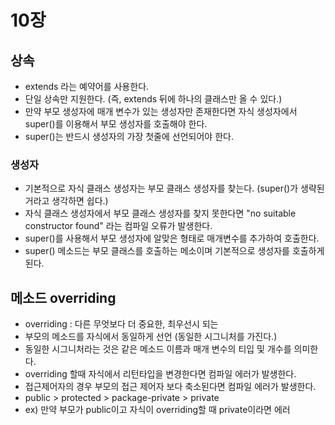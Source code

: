 # 10장

## 상속
- extends 라는 예약어를 사용한다.
- 단일 상속만 지원한다. (즉, extends 뒤에 하나의 클래스만 올 수 있다.)
- 만약 부모 생성자에 매개 변수가 있는 생성자만 존재한다면 자식 생성자에서 super()를 이용해서 부모 생성자를 호출해야 한다.
- super()는 반드시 생성자의 가장 첫줄에 선언되어야 한다.

### 생성자 
- 기본적으로 자식 클래스 생성자는 부모 클래스 생성자를 찾는다. (super()가 생략된거라고 생각하면 쉽다.)
- 자식 클래스 생성자에서 부모 클래스 생성자를 찾지 못한다면 "no suitable constructor found" 라는 컴파일 오류가 발생한다.
- super()를 사용해서 부모 생성자에 알맞은 형태로 매개변수를 추가하여 호출한다. 
- super() 메소드는 부모 클래스를 호출하는 메소이며 기본적으로 생성자를 호출하게 된다.

## 메소드 overriding
- overriding : 다른 무엇보다 더 중요한, 최우선시 되는
- 부모의 메소드를 자식에서 동일하게 선언 (동일한 시그니처를 가진다.)
- 동일한 시그니처라는 것은 같은 메소드 이름과 매개 변수의 티입 및 개수를 의미한다.
- overriding 할때 자식에서 리턴타입을 변경한다면 컴파일 에러가 발생한다.
- 접근제어자의 경우 부모의 접근 제어자 보다 축소된다면 컴파일 에러가 발생한다.
- public > protected > package-private > private
- ex) 만약 부모가 public이고 자식이 overriding할 때 private이라면 에러


